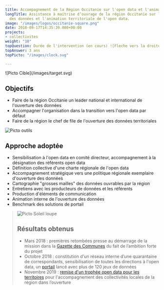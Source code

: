 ```yaml
---
title: Accompagnement de la Région Occitanie sur l'open data et l'animation territoriale
longTitle: Assistance à maitrise d’ouvrage de la région Occitanie sur l’ouverture
  des données et l'animation territoriale de l'open data.
image: "/images/logos/occitanie-square.png"
date: 2018-09-17T14:35:39.000+00:00
projects:
- collectivites
weight: "10"
topQuestion: Durée de l'intervention (en cours) ![Fleche vers la droite](/images/white-dotted-arrow.svg)
topAnswer: 3 ans
topPicto: "/images/clock.svg"

---
```

<div class="alignement">
![Picto Cible](/images/target.svg)

## Objectifs
</div>

* Faire de la région Occitanie un leader national et international de l'ouverture des données
* Accompagner l'organisation dans la transition vers l'open data par défaut
* Faire de la région le chef de file de l'ouverture des données territoriales

![Picto outils](/images/tools.svg)

## Approche adoptée

* Sensibilisation à l'open data en comité directeur, accompagnement à la désignation des référents open data
* Définition collective d'une charte régionale de l'open data
* Accompagnement stratégique vers une politique régionale exemplaire d'ouverture des données
* Cartographie "grosses mailles" des données ouvrables par la région
* Entretiens avec les producteurs de données et les référents
* Production d'éléments de communication
* Animation interne de l'ouverture des données
* Benchmark des solutions de portail

> ![Picto Soleil loupe](/images/search-sun.svg)
>
> ## Résultats obtenus
>
> * Mars 2018 : premières retombées presse au démarrage de la mission dans la [Gazette des Communes](https://www.lagazettedescommunes.com/555166/loccitanie-batit-sa-strategie-de-la-donnee-en-general-et-de-lopendata-en-particulier/) du fait de l’ambition forte du projet
> * Octobre 2018 : constitution d'un réseau interne d’une quarantaine de correspondants, sensibilisation de toutes les directions à l'open data, un [portail](https://data.laregion.fr) lancé avec plus de 120 jeux de données
> * Novembre 2019 : [remise d'un trophée open data pour les territoires](https://www.lagazettedescommunes.com/649397/trophees-de-lopendata-pour-les-territoires-2019-les-huit-laureats/) pour l'accompagnement des collectivités locales de la région dans l’ouverture